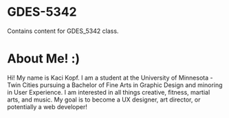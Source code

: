 # GDES-5342
Contains content for GDES_5342 class.

# About Me! :)
Hi! My name is Kaci Kopf. I am a student at the University of Minnesota - Twin Cities pursuing a Bachelor of Fine Arts in Graphic Design and minoring in User Experience. 
I am interested in all things creative, fitness, martial arts, and music. My goal is to become a UX designer, art director, or potentially a web developer!
